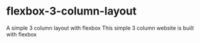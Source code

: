 # flexbox-3-column-layout
A simple 3 column layout with flexbox
This simple 3 column website is built with flexbox
